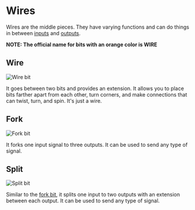 # Wires

Wires are the middle pieces. They have varying functions and can do things in between [inputs](input) and [outputs](output).

**NOTE: The official name for bits with an orange color is WIRE**

## Wire

![Wire bit](https://i.shgcdn.com/554412d0-35cd-4023-97a3-0081190f6281/-/format/auto/-/preview/3000x3000/-/quality/lighter/)

It goes between two bits and provides an extension. It allows you to place bits farther apart from each other, turn corners, and make connections that can twist, turn, and spin. It's just a wire.

## Fork
![Fork bit](https://cdn.shopify.com/s/files/1/1494/3290/products/EggJpbNQ_2048x.jpeg?v=1571439466)

It forks one input signal to three outputs. It can be used to send any type of signal.

## Split
![Split bit](https://i.shgcdn.com/03f5794e-495c-4e62-b068-5ce87686911c/-/format/auto/-/preview/3000x3000/-/quality/lighter/)

Similar to the [fork bit](#fork), it splits one input to two outputs with an extension between each output. It can be used to send any type of signal.